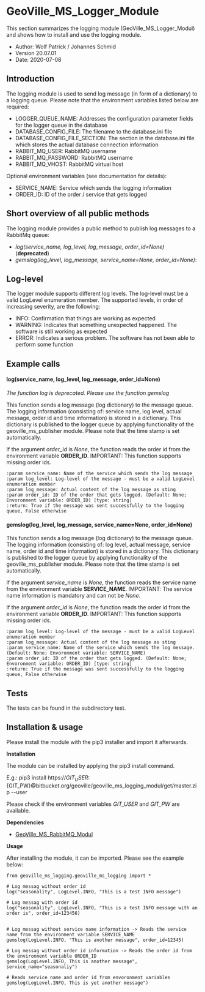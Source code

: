 # GeoVille_MS_Logger_Module

This section summarizes the logging module (GeoVille_MS_Logger_Modul) and shows how to install and use the logging module.

- Author: Wolf Patrick / Johannes Schmid
- Version 20.07.01
- Date: 2020-07-08

## Introduction

The logging module is used to send log message (in form of a dictionary) to a logging queue. Please note that the
environment variables listed below are required:

- LOGGER_QUEUE_NAME: Addresses the configuration parameter fields for the logger queue in the database
- DATABASE_CONFIG_FILE: The filename to the database.ini file
- DATABASE_CONFIG_FILE_SECTION: The section in the database.ini file which stores the actual database connection information
- RABBIT_MQ_USER: RabbitMQ username
- RABBIT_MQ_PASSWORD: RabbitMQ username
- RABBIT_MQ_VHOST: RabbitMQ virtual host

Optional environment variables (see documentation for details):

- SERVICE_NAME: Service which sends the logging information
- ORDER_ID: ID of the order / service that gets logged 

## Short overview of all public methods

The logging module provides a public method to publish log messages to a RabbitMq queue:

- _log(service_name, log_level, log_message, order_id=None)_ (**deprecated**)
- _gemslog(log_level, log_message, service_name=None, order_id=None)_:

## Log-level

The logger module supports different log levels. The log-level must be a valid LogLevel enumeration member. The supported
levels, in order of increasing severity, are the following:

- INFO: Confirmation that things are working as expected
- WARNING: Indicates that something unexpected happened. The software is still working as expected
- ERROR: Indicates a serious problem. The software has not been able to perform some function

## Example calls

#### log(service_name, log_level, log_message, order_id=None)

*The function log is deprecated. Please use the function gemslog*

This function sends a log message (log dictionary) to the message queue. The logging information  (consisting of:
service name, log level, actual message, order id and time information) is stored in a dictionary. This dictionary
is published to the logger queue by applying functionality of the geoville_ms_publisher module. Please note that the
time stamp is set automatically. 

If the argument *order_id* is *None*, the function reads the order id from the
environment variable **ORDER_ID**. IMPORTANT: This function supports missing order ids.
```
:param service_name: Name of the service which sends the log message
:param log_level: Log-level of the message - must be a valid LogLevel enumeration member
:param log_message: Actual content of the log message as sting
:param order_id: ID of the order that gets logged. (Default: None; Envoronment variable: ORDER_ID) [type: string]
:return: True if the message was sent successfully to the logging queue, False otherwise
```

#### gemslog(log_level, log_message, service_name=None, order_id=None)

This function sends a log message (log dictionary) to the message queue. The logging information  (consisting of:
log level, actual message, service name, order id and time information) is stored in a dictionary. This dictionary
is published to the logger queue by applying functionality of the geoville_ms_publisher module. Please note that the
time stamp is set automatically. 

If the argument *service_name* is *None*, the function reads the service name from the environment variable 
**SERVICE_NAME**. IMPORTANT: The service name information is mandatory and can not be *None*. 

If the argument *order_id* is *None*, the function reads the order id from the environment variable **ORDER_ID**. 
IMPORTANT: This function supports missing order ids.
```
:param log_level: Log-level of the message - must be a valid LogLevel enumeration member
:param log_message: Actual content of the log message as sting
:param service_name: Name of the service which sends the log message. (Default: None; Envoronment variable: SERVICE_NAME) 
:param order_id: ID of the order that gets logged. (Default: None; Envoronment variable: ORDER_ID) [type: string]
:return: True if the message was sent successfully to the logging queue, False otherwise
```

## Tests

The tests can be found in the subdirectory test.

## Installation & usage

Please install the module with the pip3 installer and import it afterwards.

**Installation**

The module can be installed by applying the pip3 install command.

E.g.: pip3 install https://${GIT_USER}:${GIT_PW}@bitbucket.org/geoville/geoville_ms_logging_modul/get/master.zip --user

Please check if the environment variables _GIT_USER_ and _GIT_PW_ are available.

**Dependencies**

- [GeoVille_MS_RabbitMQ_Modul](https://bitbucket.org/geoville/geoville_ms_rabbitmq_modul/src/master/)

**Usage**

After installing the module, it can be imported. Please see the example below:
```
from geoville_ms_logging.geoville_ms_logging import *

# Log messag without order id
log("seasonality", LogLevel.INFO, "This is a test INFO message")

# Log messag with order id
log("seasonality", LogLevel.INFO, "This is a test INFO message with an order is", order_id=123456)


# Log messag without service name information -> Reads the service name from the environment variable SERVICE_NAME
gemslog(LogLevel.INFO, "This is another message", order_id=12345)

# Log messag without order id information -> Reads the order id from the environment variable ORDER_ID
gemslog(LogLevel.INFO, This is another message", service_name="seasonaliy")

# Reads service name and order id from envoronment variables
gemslog(LogLevel.INFO, This is yet another message")
```

